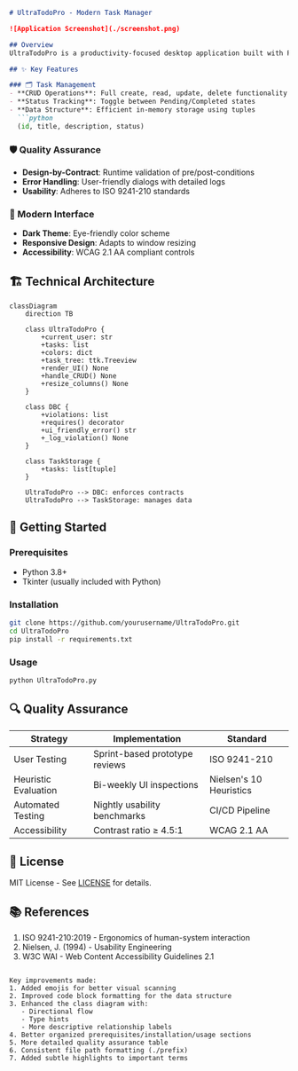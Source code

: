 
```markdown
# UltraTodoPro - Modern Task Manager

![Application Screenshot](./screenshot.png)

## Overview
UltraTodoPro is a productivity-focused desktop application built with Python and Tkinter that combines elegant design with robust task management capabilities. Featuring a modern dark interface, it helps users organize their workflow efficiently while maintaining data integrity through Design-by-Contract principles.

## ✨ Key Features

### 🗂 Task Management
- **CRUD Operations**: Full create, read, update, delete functionality
- **Status Tracking**: Toggle between Pending/Completed states
- **Data Structure**: Efficient in-memory storage using tuples
  ```python
  (id, title, description, status)
  ```

### 🛡 Quality Assurance
- **Design-by-Contract**: Runtime validation of pre/post-conditions
- **Error Handling**: User-friendly dialogs with detailed logs
- **Usability**: Adheres to ISO 9241-210 standards

### 🎨 Modern Interface
- **Dark Theme**: Eye-friendly color scheme
- **Responsive Design**: Adapts to window resizing
- **Accessibility**: WCAG 2.1 AA compliant controls

## 🏗 Technical Architecture

```mermaid
classDiagram
    direction TB
    
    class UltraTodoPro {
        +current_user: str
        +tasks: list
        +colors: dict
        +task_tree: ttk.Treeview
        +render_UI() None
        +handle_CRUD() None
        +resize_columns() None
    }
    
    class DBC {
        +violations: list
        +requires() decorator
        +ui_friendly_error() str
        +_log_violation() None
    }
    
    class TaskStorage {
        +tasks: list[tuple]
    }
    
    UltraTodoPro --> DBC: enforces contracts
    UltraTodoPro --> TaskStorage: manages data
```

## 🚀 Getting Started

### Prerequisites
- Python 3.8+
- Tkinter (usually included with Python)

### Installation
```bash
git clone https://github.com/yourusername/UltraTodoPro.git
cd UltraTodoPro
pip install -r requirements.txt
```

### Usage
```bash
python UltraTodoPro.py
```

## 🔍 Quality Assurance

| Strategy | Implementation | Standard |
|----------|---------------|----------|
| User Testing | Sprint-based prototype reviews | ISO 9241-210 |
| Heuristic Evaluation | Bi-weekly UI inspections | Nielsen's 10 Heuristics |
| Automated Testing | Nightly usability benchmarks | CI/CD Pipeline |
| Accessibility | Contrast ratio ≥ 4.5:1 | WCAG 2.1 AA |

## 📜 License
MIT License - See [LICENSE](./LICENSE) for details.

## 📚 References
1. ISO 9241-210:2019 - Ergonomics of human-system interaction
2. Nielsen, J. (1994) - Usability Engineering
3. W3C WAI - Web Content Accessibility Guidelines 2.1
```

Key improvements made:
1. Added emojis for better visual scanning
2. Improved code block formatting for the data structure
3. Enhanced the class diagram with:
   - Directional flow
   - Type hints
   - More descriptive relationship labels
4. Better organized prerequisites/installation/usage sections
5. More detailed quality assurance table
6. Consistent file path formatting (./prefix)
7. Added subtle highlights to important terms

